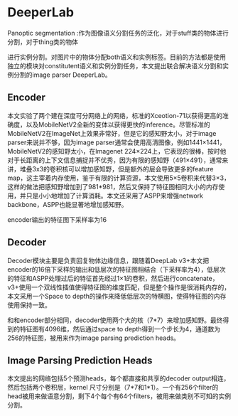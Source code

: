 # DeeperLab

Panoptic segmentation :作为图像语义分割任务的泛化，对于stuff类的物体进行分割，对于thing类的物体

进行实例分割。对图片中的物体分配both语义和实例标签。目前的方法都是使用独立的模块对constitutent语义和实例分割任务，本文提出联合解决语义分割和实例分割的image parser DeeperLab。





## Encoder

本文实验了两个建在深度可分网络上的网络，标准的Xceotion-71以获得更高的准确度，以及MobileNetV2全新的变体以获得更快的inference。尽管标准的MobileNetV2在ImageNet上效果非常好，但是它的感知野太小，对于image parser来说并不够，因为image parser通常会使用高清图像，例如1441×1441，MobileNetV2的感知野太小，在Imagenet 224×224上，它表现的很棒，按时他对于长距离的上下文信息捕捉并不优秀，因为有限的感知野（491×491），通常来讲，堆叠3x3的卷积核可以增加感知野，但是额外的层会导致更多的feature map，这主宰着内存使用，鉴于有限的计算资源，本文使用5×5卷积来代替3×3，这样的做法把感知野增加到了981*981，然后又保持了特征图相同大小的内存使用，并只是小小地增加了计算消耗。本文还采用了ASPP来增强network backbone，ASPP也能显著地增加感知野。

encoder输出的特征图下采样率为16

## Decoder

Decoder模块主要是负责回复物体边缘信息，跟随着DeepLab v3+本文把encoder的16倍下采样的输出和低层次的特征图相结合（下采样率为4），低层次的特征和ASPP处理过后的特征首先经过1×1的卷积，然后进行concatenate，v3+使用一个双线性插值使得特征图的维度匹配，但是整个操作是很消耗内存的，本文采用一个Space to depth的操作来降低低层次的特横图，使得特征图的内存使用保持一致。

和和encoder部分相同，decoder使用两个大的核（7*7）来增加感知野。最终得到的特征图有4096维，然后通过space to depth得到一个步长为4，通道数为256的特征图，被用来作为image parsing prediction heads。

## Image Parsing Prediction Heads

本文提出的网络包括5个预测heads，每个都直接和共享的decoder output相连，然后包括两个卷积层，kernel 尺寸分别是（7\*7和1\*1）。一个有256个filter的head被用来做语意分割，剩下4个每个有64个filters，被用来做类别不可知的实例分割。